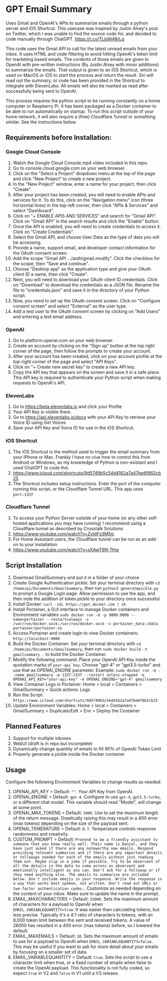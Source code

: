 # GPT Email Summary
Uses Gmail and OpenAI's APIs to summarize emails through a python server and iOS Shortcut. This usecase was inspired by Justin Alvey's post on Twitter, which I was unable to find the source code for, and decided to code manually through ChatGPT. https://t.co/TLIoW48rLg

This code uses the Gmail API to call for the latest unread emails from your inbox. It uses HTML and code filtering to avoid hitting OpenAI's token limit for marketing based emails. The contents of those emails are given to OpenAI with pre-written instructions (By Justin Alvey with minor additions) to summarize the emails. That output is given to an iOS Shortcut, which is used on MacOS or iOS to start the process and return the result. Siri will read out the summary, or code has been provided in the Shortcut to integrate with ElevenLabs. All emails will also be marked as read after successfully being sent to OpenAI.

This process requires the python script to be running constantly on a home computer or Raspberry Pi. It has been packaged as a Docker container to be able to run automatically on startup. To run this script outside of your home network, it will also require a (free) Cloudflare Tunnel or something similar. See the instructions below.

## Requirements before Installation:

### Google Cloud Console
1. Watch the Google Cloud Console.mp4 video included in this repo.
2. Go to console.cloud.google.com on your web browser.
3. Click on the "Select a Project" dropdown menu at the top of the page and click "New Project" to create a new project.
4. In the "New Project" window, enter a name for your project, then click "Create".
5. After your project has been created, you will need to enable APIs and services for it. To do this, click on the "Navigation menu" icon (three horizontal lines) in the top-left corner, then click "APIs & Services" and select "Dashboard".
6. Click on "+ ENABLE APIS AND SERVICES" and search for "Gmail API". Click on "Gmail API" in the search results and click the "Enable" button.
7. Once the API is enabled, you will need to create credentials to access it. Click on "Create Credentials".
8. Select the Gmail API, and choose User Data as the type of data you will be accessing.
9. Provide a name, support email, and developer contact information for the OAuth consent screen.
10. Add the scope "Gmail API …/auth/gmail.modify". Click the checkbox for the scope, then "Save and continue".
11. Choose "Desktop app" as the application type and give your OAuth client ID a name, then click "Create".
12. Next, you will need to download your OAuth client ID credentials. Click on "Download" to download the credentials as a JSON file. Rename the file to "credentials.json" and save it in the directory of your Python script.
13. Now, you need to set up the OAuth consent screen. Click on "Configure consent screen" and select "External" as the user type.
14. Add a test user to the OAuth consent screen by clicking on "Add Users" and entering a test email address.

### OpenAI
1. Go to platform.openai.com on your web browser.
2. Create an account by clicking on the "Sign up" button at the top right corner of the page, then follow the prompts to create your account.
3. After your account has been created, click on your account profile at the top-right corner of the page and select "API Keys".
4. Click on "+ Create new secret key" to create a new API key.
5. Copy the API key that appears on the screen and save it in a safe place. This API key is required to authenticate your Python script when making requests to OpenAI's API.

### ElevenLabs
1. Go to https://beta.elevenlabs.io and click your Profile
2. Your API Key is visible there.
3. Go to https://api.elevenlabs.io/docs with your API Key to retrieve your Voice ID using Get Voices
4. Save your API Key and Voice ID for use in the iOS Shortcut.

### iOS Shortcut
1. The iOS Shortcut is the method used to trigger the email summary from your iPhone or Mac. Frankly I have no clue how to control this from Android or Windows, as my knowledge of Python is non-existant and I used ChatGPT to code this.
2. https://www.icloud.com/shortcuts/9d5749b5c54d4162a7a47be6f862cb25
3. The Shortcut includes setup instructions. Enter the port of the computer running this script, or the Cloudflare Tunnel URL. This app uses ```port:1337```

### Cloudflare Tunnel
1. To access your Python Server outside of your home (or any other self-hosted applications you may have running) I recommend using a Cloudflare tunnel as described by Crosstalk Solutions
2. https://www.youtube.com/watch?v=ZvIdFs3M5ic
3. For Home Assistant users, the Cloudflare tunnel can be run as an add-on to your installation
4. https://www.youtube.com/watch?v=xXAwT9N-7Hw

## Script Installation
1. Download GmailSummary and put it in a folder of your choice
2. Create Google Authentication pickle: Set your terminal directory with ```cd /home/pi/Documents/GmailSummary```, then run ```python3 generatepickle.py``` to prompt a Google Login page. Allow permission to use the app, and then note the addition of token.pickle to your directory once successful.
3. Install Docker: ```curl -sSL https://get.docker.com | sh```
4. Install Portainer, a GUI interface to manage Docker containers and Environment variables
```sudo docker run -d -p 9000:9000 --name=portainer --restart=always -v /var/run/docker.sock:/var/run/docker.sock -v portainer_data:/data portainer/portainer-ce```
5. Access Portainer and create login to view Docker containers: ```http://localhost:9000```
6. Build the Docker Container: Set your terminal directory with ```cd /home/pi/Documents/GmailSummary```, then run ```sudo docker build -t gmailsummary .``` to build the Docker Container.
7. Modify the following command. Place your OpenAI API Key inside the quotation marks of ```your-api`key```. Choose "gpt-4" or "gpt3.5-turbo" and use that as OPENAI_ENGINE parameter. Example:
```sudo docker run -d --name gmailsummary -p 1337:1337 --restart unless-stopped -e OPENAI_API_KEY="your-api-key" -e OPENAI_ENGINE="gpt-4" gmailsummary```
8. View Container Logs in Portainer: Home > local > Containers > GmailSummary > Quick actions: Logs
9. Run the Script: ```https://www.icloud.com/shortcuts/9d5749b5c54d4162a7a47be6f862cb25```
10. Update Environment Variables: Home > local > Containers > GmailSummary > Duplicate/Edit > Env > Deploy the Container

## Planned Features
1. Support for multiple inboxes
2. WebUI (draft is in repo but incomplete)
3. Dynamically change quantity of emails to fill 90% of OpenAI Token Limit
4. Properly generate a pickle inside the Docker container

## Usage
Configure the following Environment Variables to change results as needed:
1. OPENAI_API_KEY = Default: ```""```. Your API Key from OpenAI.
2. OPENAI_ENGINE = Default: ```gpt-4```. Configure to use ```gpt-4```, ```gpt3.5-turbo```, or a different chat model. This variable should read "Model", will change at some point. 
3. OPENAI_MAX_TOKENS = Default: ```1000```. Use to set the maximum length of the return message. Drastically raising this may result in a 400 error (max tokens) depending on the size of the payload sent. 
4. OPENAI_TEMERATURE = Default: ```0.7```. Temperature controls response randomness and creativity.
5. CUSTOM_PROMPT = Default: 
```Pretend to be a friendly assistant to someone that you know really well. Their name is Daniel, and they have just asked if there are any noteworthy new emails. Respond providing relevant summaries and if there are any important details or followups needed for each of the emails without just reading them out. Maybe slip in a joke if possible. Try to be observant of all the details in the data to come across as observant and emotionally intelligent as you can. Don't ask for a followup or if they need anything else. The emails to summarize are included below. Don't include emojis in your response. Write the response in a way that works best spoken, not written. Don't read out URLs or two-factor authentication codes.```. Customize as needed depending on the content of your inbox. Make sure to update the name in the prompt.
6. EMAIL_MAXCHARACTERS = Default: ```25000```. Sets the maximum amount of characters for a payload to OpenAI when ```EMAIL_VARIABLEQUANTITY=true```. It was easier than calculating tokens, but less precise. Typically it's a 4:1 ratio of characters to tokens, with an 8,000 token limit between the sent and received tokens. A value of 28000 has resulted in a 400 error (max tokens) before, so I lowered the default.
7. EMAIL_MAXEMAILS = Default: ```10```. Sets the maximum amount of emails to use for a payload to OpenAI when ```EMAIL_VARIABLEQUANTITY=false```. This may be useful if you want to ask for more detail about your emails by focusing on a smaller set of data.
8. EMAIL_VARIABLEQUANTITY = Default: ```true```. Sets the script to use a character limit when true, or a fixed number of emails when false to create the OpenAI payload. This functionality is not fully coded, so expect ```true``` in V2 and ```false``` in V1 until a V3 release.
